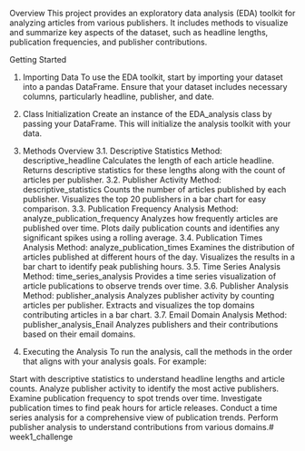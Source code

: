 Overview
This project provides an exploratory data analysis (EDA) toolkit for analyzing articles from various publishers. It includes methods to visualize and summarize key aspects of the dataset, such as headline lengths, publication frequencies, and publisher contributions.

Getting Started
1. Importing Data
To use the EDA toolkit, start by importing your dataset into a pandas DataFrame. Ensure that your dataset includes necessary columns, particularly headline, publisher, and date.

2. Class Initialization
Create an instance of the EDA_analysis class by passing your DataFrame. This will initialize the analysis toolkit with your data.

3. Methods Overview
3.1. Descriptive Statistics
Method: descriptive_headline
Calculates the length of each article headline.
Returns descriptive statistics for these lengths along with the count of articles per publisher.
3.2. Publisher Activity
Method: descriptive_statistics
Counts the number of articles published by each publisher.
Visualizes the top 20 publishers in a bar chart for easy comparison.
3.3. Publication Frequency Analysis
Method: analyze_publication_frequency
Analyzes how frequently articles are published over time.
Plots daily publication counts and identifies any significant spikes using a rolling average.
3.4. Publication Times Analysis
Method: analyze_publication_times
Examines the distribution of articles published at different hours of the day.
Visualizes the results in a bar chart to identify peak publishing hours.
3.5. Time Series Analysis
Method: time_series_analysis
Provides a time series visualization of article publications to observe trends over time.
3.6. Publisher Analysis
Method: publisher_analysis
Analyzes publisher activity by counting articles per publisher.
Extracts and visualizes the top domains contributing articles in a bar chart.
3.7. Email Domain Analysis
Method: publisher_analysis_Enail
Analyzes publishers and their contributions based on their email domains.
4. Executing the Analysis
To run the analysis, call the methods in the order that aligns with your analysis goals. For example:

Start with descriptive statistics to understand headline lengths and article counts.
Analyze publisher activity to identify the most active publishers.
Examine publication frequency to spot trends over time.
Investigate publication times to find peak hours for article releases.
Conduct a time series analysis for a comprehensive view of publication trends.
Perform publisher analysis to understand contributions from various domains.# week1_challenge